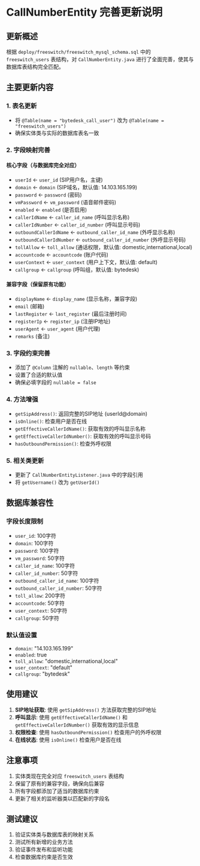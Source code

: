 # CallNumberEntity 完善更新说明

## 更新概述

根据 `deploy/freeswitch/freeswitch_mysql_schema.sql` 中的 `freeswitch_users` 表结构，对 `CallNumberEntity.java` 进行了全面完善，使其与数据库表结构完全匹配。

## 主要更新内容

### 1. 表名更新
- 将 `@Table(name = "bytedesk_call_user")` 改为 `@Table(name = "freeswitch_users")`
- 确保实体类与实际的数据库表名一致

### 2. 字段映射完善

#### 核心字段（与数据库完全对应）
- `userId` ← `user_id` (SIP用户名，主键)
- `domain` ← `domain` (SIP域名，默认值: 14.103.165.199)
- `password` ← `password` (密码)
- `vmPassword` ← `vm_password` (语音邮件密码)
- `enabled` ← `enabled` (是否启用)
- `callerIdName` ← `caller_id_name` (呼叫显示名称)
- `callerIdNumber` ← `caller_id_number` (呼叫显示号码)
- `outboundCallerIdName` ← `outbound_caller_id_name` (外呼显示名称)
- `outboundCallerIdNumber` ← `outbound_caller_id_number` (外呼显示号码)
- `tollAllow` ← `toll_allow` (通话权限，默认值: domestic,international,local)
- `accountcode` ← `accountcode` (账户代码)
- `userContext` ← `user_context` (用户上下文，默认值: default)
- `callgroup` ← `callgroup` (呼叫组，默认值: bytedesk)

#### 兼容字段（保留原有功能）
- `displayName` ← `display_name` (显示名称，兼容字段)
- `email` (邮箱)
- `lastRegister` ← `last_register` (最后注册时间)
- `registerIp` ← `register_ip` (注册IP地址)
- `userAgent` ← `user_agent` (用户代理)
- `remarks` (备注)

### 3. 字段约束完善
- 添加了 `@Column` 注解的 `nullable`、`length` 等约束
- 设置了合适的默认值
- 确保必填字段的 `nullable = false`

### 4. 方法增强
- `getSipAddress()`: 返回完整的SIP地址 (userId@domain)
- `isOnline()`: 检查用户是否在线
- `getEffectiveCallerIdName()`: 获取有效的呼叫显示名称
- `getEffectiveCallerIdNumber()`: 获取有效的呼叫显示号码
- `hasOutboundPermission()`: 检查外呼权限

### 5. 相关类更新
- 更新了 `CallNumberEntityListener.java` 中的字段引用
- 将 `getUsername()` 改为 `getUserId()`

## 数据库兼容性

### 字段长度限制
- `user_id`: 100字符
- `domain`: 100字符
- `password`: 100字符
- `vm_password`: 50字符
- `caller_id_name`: 100字符
- `caller_id_number`: 50字符
- `outbound_caller_id_name`: 100字符
- `outbound_caller_id_number`: 50字符
- `toll_allow`: 200字符
- `accountcode`: 50字符
- `user_context`: 50字符
- `callgroup`: 50字符

### 默认值设置
- `domain`: "14.103.165.199"
- `enabled`: true
- `toll_allow`: "domestic,international,local"
- `user_context`: "default"
- `callgroup`: "bytedesk"

## 使用建议

1. **SIP地址获取**: 使用 `getSipAddress()` 方法获取完整的SIP地址
2. **呼叫显示**: 使用 `getEffectiveCallerIdName()` 和 `getEffectiveCallerIdNumber()` 获取有效的显示信息
3. **权限检查**: 使用 `hasOutboundPermission()` 检查用户的外呼权限
4. **在线状态**: 使用 `isOnline()` 检查用户是否在线

## 注意事项

1. 实体类现在完全对应 `freeswitch_users` 表结构
2. 保留了原有的兼容字段，确保向后兼容
3. 所有字段都添加了适当的数据库约束
4. 更新了相关的监听器类以匹配新的字段名

## 测试建议

1. 验证实体类与数据库表的映射关系
2. 测试所有新增的业务方法
3. 验证事件发布和监听功能
4. 检查数据库约束是否生效

